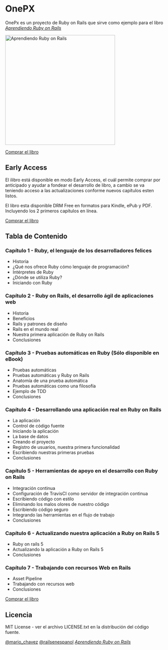 # OnePX

OnePx es un proyecto de Ruby on Rails que sirve como ejemplo para el
libro [*Aprendiendo Ruby on Rails*](http://www.railsenespanol.co)

<img
src="https://cloud.githubusercontent.com/assets/59967/11045989/3e8278a4-86f0-11e5-924e-6d0f1981ebad.jpg" align="center" width="350" alt="Aprendiendo Ruby on Rails" >

[Comprar el libro](http://bit.ly/railsenespanol)

## Early Access
El ilibro está disponible en modo Early Access, el cuál permite
comprar por anticipado y ayudar a fondear el desarrollo de libro,
a cambio se va teniendo acceso a las actualizaciones conforme nuevos capítulos
esten listos.

El libro esta disponible DRM Free en formatos para Kindle, ePub y PDF.
Incluyendo los 2 primeros capítulos en línea.

[Comprar el libro](http://bit.ly/railsenespanol)

## Tabla de Contenido

### Capítulo 1 - Ruby, el lenguaje de los desarrolladores felices
- Historia
- ¿Qué nos ofrece Ruby cómo lenguaje de programación?
- Intérpretes de Ruby
- ¿Dónde se utiliza Ruby?
- Iniciando con Ruby

### Capítulo 2 - Ruby on Rails, el desarrollo ágil de aplicaciones web
- Historia
- Beneficios
- Rails y patrones de diseño
- Rails en el mundo real
- Nuestra primera aplicación de Ruby on Rails
- Conclusiones

### Capítulo 3 - Pruebas automáticas en Ruby (Sólo disponible en eBook)
- Pruebas automáticas
- Pruebas automáticas y Ruby on Rails
- Anatomía de una prueba automática
- Pruebas automáticas como una filosofía
- Ejemplo de TDD
- Conclusiones

### Capítulo 4 - Desarrollando una aplicación real en Ruby on Rails
- La aplicación
- Control de código fuente
- Iniciando la aplicación
- La base de datos
- Creando el proyecto
- Registro de usuarios, nuestra primera funcionalidad
- Escribiendo nuestras primeras pruebas
- Conclusiones

### Capítulo 5 - Herramientas de apoyo en el desarrollo con Ruby on Rails
- Integración continua
- Configuración de TravisCI como servidor de integración continua
- Escribiendo código con estilo
- Eliminando los malos olores de nuestro código
- Escribiendo código seguro
- Integrando las herramientas en el flujo de trabajo
- Conclusiones

### Capítulo 6 - Actualizando nuestra aplicación a Ruby on Rails 5
- Ruby on rails 5
- Actualizando la aplicación a Ruby on Rails 5
- Conclusiones

### Capítulo 7 - Trabajando con recursos Web en Rails
- Asset Pipeline
- Trabajando con recursos web
- Conclusiones

[Comprar el libro](http://bit.ly/railsenespanol)

## Licencia

MIT License - ver el archivo LICENSE.txt en la distribución del código fuente.

[@mario_chavez](http://twitter.com/mario_chavez)
[@railsenespanol](http://twitter.com/railsenespanol)
[*Aprendiendo Ruby on Rails*](http://www.railsenespanol.co)
